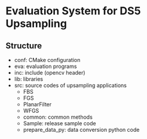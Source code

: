 # Evaluation System for DS5 Upsampling
## Structure
* conf: CMake configuration
* eva: evaluation programs
* inc: include (opencv header)
* lib: libraries
* src: source codes of upsampling applications
  * FBS
  * FGS
  * PlanarFilter
  * WFGS
  * common: common methods
  * Sample: release sample code
  * prepare_data_py: data conversion python code


